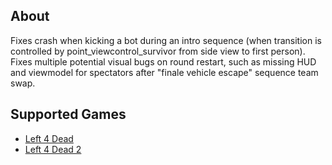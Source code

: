 About
------
Fixes crash when kicking a bot during an intro sequence (when transition is controlled by point_viewcontrol_survivor from side view to first person).
Fixes multiple potential visual bugs on round restart, such as missing HUD and viewmodel for spectators after "finale vehicle escape" sequence team swap.

Supported Games
------
- [Left 4 Dead](https://store.steampowered.com/app/500/Left_4_Dead/)
- [Left 4 Dead 2](https://store.steampowered.com/app/550/Left_4_Dead_2/)
